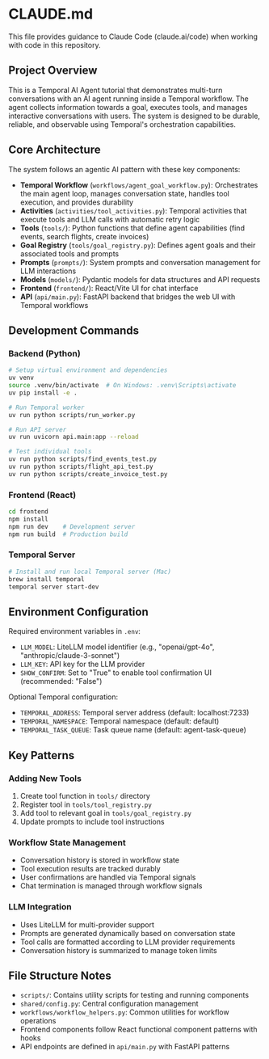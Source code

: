 # CLAUDE.md

This file provides guidance to Claude Code (claude.ai/code) when working with code in this repository.

## Project Overview

This is a Temporal AI Agent tutorial that demonstrates multi-turn conversations with an AI agent running inside a Temporal workflow. The agent collects information towards a goal, executes tools, and manages interactive conversations with users. The system is designed to be durable, reliable, and observable using Temporal's orchestration capabilities.

## Core Architecture

The system follows an agentic AI pattern with these key components:

- **Temporal Workflow** (`workflows/agent_goal_workflow.py`): Orchestrates the main agent loop, manages conversation state, handles tool execution, and provides durability
- **Activities** (`activities/tool_activities.py`): Temporal activities that execute tools and LLM calls with automatic retry logic
- **Tools** (`tools/`): Python functions that define agent capabilities (find events, search flights, create invoices)
- **Goal Registry** (`tools/goal_registry.py`): Defines agent goals and their associated tools and prompts
- **Prompts** (`prompts/`): System prompts and conversation management for LLM interactions
- **Models** (`models/`): Pydantic models for data structures and API requests
- **Frontend** (`frontend/`): React/Vite UI for chat interface
- **API** (`api/main.py`): FastAPI backend that bridges the web UI with Temporal workflows

## Development Commands

### Backend (Python)
```bash
# Setup virtual environment and dependencies
uv venv
source .venv/bin/activate  # On Windows: .venv\Scripts\activate
uv pip install -e .

# Run Temporal worker
uv run python scripts/run_worker.py

# Run API server
uv run uvicorn api.main:app --reload

# Test individual tools
uv run python scripts/find_events_test.py
uv run python scripts/flight_api_test.py
uv run python scripts/create_invoice_test.py
```

### Frontend (React)
```bash
cd frontend
npm install
npm run dev    # Development server
npm run build  # Production build
```

### Temporal Server
```bash
# Install and run local Temporal server (Mac)
brew install temporal
temporal server start-dev
```

## Environment Configuration

Required environment variables in `.env`:
- `LLM_MODEL`: LiteLLM model identifier (e.g., "openai/gpt-4o", "anthropic/claude-3-sonnet")
- `LLM_KEY`: API key for the LLM provider
- `SHOW_CONFIRM`: Set to "True" to enable tool confirmation UI (recommended: "False")

Optional Temporal configuration:
- `TEMPORAL_ADDRESS`: Temporal server address (default: localhost:7233)
- `TEMPORAL_NAMESPACE`: Temporal namespace (default: default)
- `TEMPORAL_TASK_QUEUE`: Task queue name (default: agent-task-queue)

## Key Patterns

### Adding New Tools
1. Create tool function in `tools/` directory
2. Register tool in `tools/tool_registry.py`
3. Add tool to relevant goal in `tools/goal_registry.py`
4. Update prompts to include tool instructions

### Workflow State Management
- Conversation history is stored in workflow state
- Tool execution results are tracked durably
- User confirmations are handled via Temporal signals
- Chat termination is managed through workflow signals

### LLM Integration
- Uses LiteLLM for multi-provider support
- Prompts are generated dynamically based on conversation state
- Tool calls are formatted according to LLM provider requirements
- Conversation history is summarized to manage token limits

## File Structure Notes

- `scripts/`: Contains utility scripts for testing and running components
- `shared/config.py`: Central configuration management
- `workflows/workflow_helpers.py`: Common utilities for workflow operations
- Frontend components follow React functional component patterns with hooks
- API endpoints are defined in `api/main.py` with FastAPI patterns